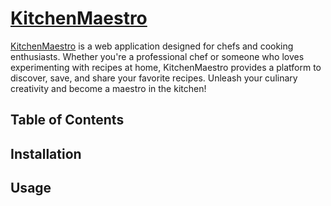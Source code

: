 # [KitchenMaestro](http://localhost:5173/)

[KitchenMaestro](http://localhost:5173/) is a web application designed for chefs and cooking enthusiasts. Whether you're a professional chef or someone who loves experimenting with recipes at home, KitchenMaestro provides a platform to discover, save, and share your favorite recipes. Unleash your culinary creativity and become a maestro in the kitchen!


## Table of Contents


## Installation



## Usage


